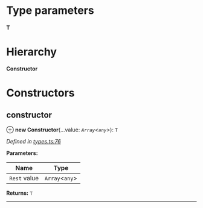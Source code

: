 

# Type parameters
#### T 
# Hierarchy

**Constructor**

# Constructors

<a id="constructor"></a>

##  constructor

⊕ **new Constructor**(...value: *`Array`<`any`>*): `T`

*Defined in [types.ts:76](https://github.com/polkadot-js/api/blob/97032e7/packages/types/src/types.ts#L76)*

**Parameters:**

| Name | Type |
| ------ | ------ |
| `Rest` value | `Array`<`any`> |

**Returns:** `T`

___

